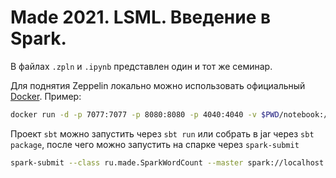 # Made 2021. LSML. Введение в Spark.

В файлах `.zpln` и `.ipynb` представлен один и тот же семинар.

Для поднятия Zeppelin локально можно использовать официальный [Docker](https://zeppelin.apache.org/download.html#using-the-official-docker-image).
Пример:

```bash
docker run -d -p 7077:7077 -p 8080:8080 -p 4040:4040 -v $PWD/notebook:/notebook -e ZEPPELIN_NOTEBOOK_DIR="/notebook" apache/zeppelin:0.10.0
```

Проект `sbt` можно запустить через `sbt run` или собрать в jar через `sbt package`, после чего можно запустить на спарке через `spark-submit`

```bash
spark-submit --class ru.made.SparkWordCount --master spark://localhost:7077 target/scala-2.12/spark-examples_2.12-0.1.jar
```